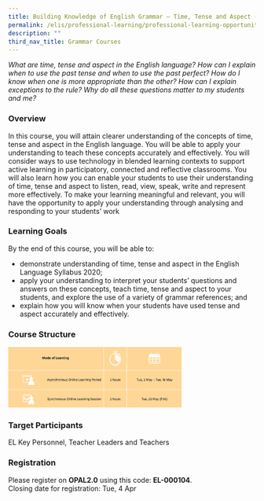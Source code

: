 ```yaml
---
title: Building Knowledge of English Grammar – Time, Tense and Aspect (Secondary)
permalink: /elis/professional-learning/professional-learning-opportunities/secondary/time-tense-and-aspect/
description: ""
third_nav_title: Grammar Courses
---
```

<em>What are time, tense and aspect in the English language? How can I explain when to use the past tense and when to use the past perfect? How do I know when one is more appropriate than the other? How can I explain exceptions to the rule? Why do all these questions matter to my students and me?</em>

### Overview
In this course, you will attain clearer understanding of the concepts of time, tense and aspect in the English language. You will be able to apply your understanding to teach these concepts accurately and effectively. You will consider ways to use technology in blended learning contexts to support active learning in participatory, connected and reflective classrooms. You will also learn how you can enable your students to use their understanding of time, tense and aspect to listen, read, view, speak, write and represent more effectively. To make your learning meaningful and relevant, you will have the opportunity to apply your understanding through analysing and responding to your students’ work

### Learning Goals
By the end of this course, you will be able to:

*   demonstrate understanding of time, tense and aspect in the English Language Syllabus 2020;
*   apply your understanding to interpret your students’ questions and answers on these concepts, teach time, tense and aspect to your students, and explore the use of a variety of grammar references; and
*   explain how you will know when your students have used tense and aspect accurately and effectively.

### Course Structure
<img src="/images/course%20structure%2020.png" 
     style="width:70%">
		 
### Target Participants
EL Key Personnel, Teacher Leaders and Teachers

### Registration
Please register on **OPAL2.0** using this code: **EL-000104**.  
Closing date for registration: Tue, 4 Apr


